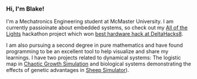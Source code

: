 ### Hi, I'm Blake!

I'm a Mechatronics Engineering student at McMaster University. I am currently passioinate about embedded systems, so check out my [All of the Lights](https://github.com.BlakeFreer/AllOfTheLights) hackathon project which won [best hardware hack at DeltaHacks8](https://devpost.com/software/all-of-the-lights-b31saz).

I am also pursuing a second degree in pure mathematics and have found programming to be an excellent tool to help visualize and share my learnings. I have two projects related to dynamical systems: The logistic map in [Chaotic Growth Simulation](https://github.com/BlakeFreer/Veritasium_Population_Simulation) and biological systems demonstrating the effects of genetic advantages in [Sheep Simulator](https://github.com/BlakeFreer/SheepSimulator)).
